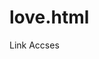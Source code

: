 # love.html
Link Accses
<!DOCTYPE html>
<html lang="en">
<head>
    <meta charset="UTF-8">
    <meta name="viewport" content="width=device-width, initial-scale=1.0">
    <title>Surat Cinta Untukmu</title>
    <script src="https://cdn.tailwindcss.com"></script>
    <style>
        @import url('https://fonts.googleapis.com/css2?family=Dancing+Script:wght@400;700&family=Poppins:wght@300;400;600&display=swap');
        
        body {
            font-family: 'Poppins', sans-serif;
            background: linear-gradient(135deg, #f5f7fa 0%, #c3cfe2 100%);
            min-height: 100vh;
            margin: 0;
            padding: 0;
            overflow-x: hidden;
        }
        
        .dancing-font {
            font-family: 'Dancing Script', cursive;
        }
        
        .heart {
            position: relative;
            width: 100px;
            height: 90px;
            margin: 0 auto;
            animation: heartbeat 1.5s infinite;
        }
        
        .heart:before, .heart:after {
            position: absolute;
            content: "";
            left: 50px;
            top: 0;
            width: 50px;
            height: 80px;
            background: #ff4d6d;
            border-radius: 50px 50px 0 0;
            transform: rotate(-45deg);
            transform-origin: 0 100%;
        }
        
        .heart:after {
            left: 0;
            transform: rotate(45deg);
            transform-origin: 100% 100%;
        }
        
        @keyframes heartbeat {
            0% { transform: scale(1); }
            25% { transform: scale(1.1); }
            50% { transform: scale(1); }
            75% { transform: scale(1.1); }
            100% { transform: scale(1); }
        }
        
        .photo-frame {
            width: 250px;
            height: 250px;
            border: 10px solid white;
            border-radius: 5px;
            box-shadow: 0 10px 30px rgba(0,0,0,0.2);
            overflow: hidden;
            position: relative;
            transition: all 0.3s ease;
        }
        
        .photo-frame:hover {
            transform: scale(1.05);
            box-shadow: 0 15px 40px rgba(0,0,0,0.3);
        }
        
        .photo-frame img {
            width: 100%;
            height: 100%;
            object-fit: cover;
            transition: transform 0.5s ease;
        }
        
        .photo-frame:hover img {
            transform: scale(1.1);
        }
        
        .message-box {
            background: rgba(255, 255, 255, 0.9);
            border-radius: 15px;
            padding: 30px;
            box-shadow: 0 5px 15px rgba(0,0,0,0.1);
            position: relative;
            max-width: 600px;
            margin: 0 auto;
        }
        
        .message-box:before {
            content: "";
            position: absolute;
            top: -10px;
            left: 20px;
            width: 20px;
            height: 20px;
            background: rgba(255, 255, 255, 0.9);
            transform: rotate(45deg);
        }
        
        .login-box {
            background: white;
            border-radius: 10px;
            padding: 30px;
            box-shadow: 0 10px 30px rgba(0,0,0,0.1);
            max-width: 400px;
            margin: 0 auto;
            transform: scale(0);
            opacity: 0;
            transition: all 0.5s ease;
        }
        
        .login-box.active {
            transform: scale(1);
            opacity: 1;
        }
        
        .floating {
            animation: floating 3s ease-in-out infinite;
        }
        
        @keyframes floating {
            0% { transform: translateY(0px); }
            50% { transform: translateY(-15px); }
            100% { transform: translateY(0px); }
        }
        
        .hidden {
            display: none;
        }
    </style>
</head>
<body class="flex flex-col items-center justify-center min-h-screen p-4">
    <div id="loginContainer" class="w-full max-w-md">
        <div class="login-box">
            <h2 class="text-2xl font-bold text-center text-pink-600 mb-6">Masuk Ayy</h2>
            <div class="mb-4">
                <label class="block text-gray-700 text-sm font-bold mb-2" for="password">
                    Kata Sandi Nya Tanggal lahir Lengkap mu "F" besar tanpa spasi
                </label>
                <input id="password" type="password" class="shadow appearance-none border rounded w-full py-2 px-3 text-gray-700 leading-tight focus:outline-none focus:shadow-outline" placeholder="Masukkan kata sandi...">
                <p id="errorMsg" class="text-red-500 text-xs italic hidden">Kata sandi salah, coba lagi!</p>
            </div>
            <div class="flex items-center justify-center">
                <button id="loginBtn" class="bg-pink-500 hover:bg-pink-600 text-white font-bold py-2 px-4 rounded focus:outline-none focus:shadow-outline transition duration-300">
                    Buka Surat Ini
                </button>
            </div>
        </div>
    </div>

    <div id="contentContainer" class="hidden w-full">
        <div class="text-center mb-8">
            <h1 class="dancing-font text-4xl md:text-5xl font-bold text-pink-600 mb-2">Untuk Kamu Yang Tercinta</h1>
            <div class="heart mb-6"></div>
            <p class="text-gray-600 italic">Scroll ke bawah untuk membaca pesanku...</p>
        </div>

        <div class="flex flex-col md:flex-row items-center justify-center gap-8 mb-12">
            <div class="photo-frame floating">
                <img src="Foto1.JPG" alt="Foto Kita">
            </div>
            <div class="photo-frame floating" style="animation-delay: 0.5s;">
                <img src="Foto2.JPG" alt="Foto Kita">
            </div>
        </div>

        <div class="message-box mb-12">
            <p class="text-gray-800 mb-4">Halo Wanitaku, Cintaku, Manisku,</p>
            <p class="text-gray-700 mb-4">Aku Mau Nyampein sesuatu, tapi aku bukan perangkai kata yang baik hehe. Kamu adalah alasan mengapa pagi terasa lebih cerah dan malam terasa lebih indah.</p>
            <p class="text-gray-700 mb-4">Aku bersyukur bisa ketemu Kamu dalam hidupku. Senyummu adalah obat terbaik untuk hari-hariku yang lelah, dan tawamu adalah musik terindah yang pernah kudengar.</p>
            <p class="text-gray-700 mb-4">Aku minta maaf untuk Perkatanku atau sikapku yang bikin kesel kamu,aku ngga ada niat sedikitpun mau bikin kamu stres,kesel,dll. Aku berjanji akan Berubah lebih baik lagi, aku janji selalu ada untukmu, dalam suka maupun duka. Aku ingin tumbuh bersamamu, belajar bersamamu, dan membangun mimpi-mimpi kita bersama.</p>
            <p class="text-gray-700 mb-4">Terima kasih kamu sudah mau Berusaha buat Dirimu,keluargamu,dan bertahan di hubungan ini,kamu semangat terus yaa Cantik kamu pasti bisa ,Kalau duniamu sedang tidak baik" saja dan butuh bahu untuk bersandar aku akan ada disisimu ,kalau kamu perlu Tempat bercerita ceritakan sama aku, aku akan berusaha menjadi pendegar yg baik untuk setiap keluh kesahmu. Aku mencintaimu lebih dari kata-kata yang bisa diungkapkan.</p>
            <p class="text-gray-800 mt-6">Kamu inget Buat Maem ya Ayy,Sayangi Dirimu ayy jaga kesehatanmu, kamu kan janji sama aku maem teratur ayy, aku Gamau kamu sakit karna mikir terlalu berat, jangan kamu fikirin soal negara ini nda akan ikut perang nda hahaha,udah <br><span class="font-bold">Semangat ya Yoyiii</span></p>
        </div>

        <div class="grid grid-cols-1 md:grid-cols-3 gap-6 mb-12">
            <div class="bg-white p-6 rounded-lg shadow-md hover:shadow-lg transition duration-300">
                <h3 class="text-xl font-bold text-pink-600 mb-3">Kenangan Kita</h3>
                <p class="text-gray-600">Setiap momen bersamamu adalah kenangan terindah yang akan selalu kusimpan dalam hatiku.Aku Selalu mengingat Seperti apa Bahagianya KIta Ketika Baik" Saja dan saling Bertukar Cerita</p>
            </div>
            <div class="bg-white p-6 rounded-lg shadow-md hover:shadow-lg transition duration-300">
                <h3 class="text-xl font-bold text-pink-600 mb-3">Rasa Cinta</h3>
                <p class="text-gray-600">Cintaku dan rasa Sayangku tidak akan berubah walaupun dan bagaimana pun kondisi Hubungan kita. Aku mencintaimu dengan Setulus Hati tanpa keraguan,dan mencintai semua tentangmu.bahkan Mungkin akan semakin bertumbuh nantinya</p>
            </div>
            <div class="bg-white p-6 rounded-lg shadow-md hover:shadow-lg transition duration-300">
                <h3 class="text-xl font-bold text-pink-600 mb-3">Harapan Kita</h3>
                <p class="text-gray-600">Aku berharap kita bisa terus bersama,Berjuang Mewujudkan Hubungan kita yang Bahagia Selamanya,dalam Tuhan Yesus Kristus.dan Membuktikan Ke semua Orang yang meragukan kita.</p>
            </div>
        </div>

        <div class="text-center mb-12">
            <button id="surpriseBtn" class="bg-pink-500 hover:bg-pink-600 text-white font-bold py-3 px-6 rounded-full focus:outline-none focus:shadow-outline transition duration-300 transform hover:scale-105">
                Klik untuk Kejutan Khusus!
            </button>
        </div>

        <div id="surpriseContainer" class="hidden text-center p-8 bg-pink-50 rounded-lg mb-12">
            <h3 class="text-2xl font-bold text-pink-600 mb-4">💖 Aku Mencintaimu! 💖</h3>
            <div class="flex justify-center mb-4">
                <div class="text-4xl animate-bounce">❤️</div>
                <div class="text-4xl animate-bounce" style="animation-delay: 0.2s;">🧡</div>
                <div class="text-4xl animate-bounce" style="animation-delay: 0.4s;">💛</div>
                <div class="text-4xl animate-bounce" style="animation-delay: 0.6s;">💚</div>
                <div class="text-4xl animate-bounce" style="animation-delay: 0.8s;">💙</div>
                <div class="text-4xl animate-bounce" style="animation-delay: 1.0s;">💜</div>
            </div>
            <p class="text-gray-700">Ini adalah hari-hari terindah dalam hidupku karena aku bisa bersamamu. Terima kasih telah menjadi bagian dari hidupku.</p>
        </div>

        <footer class="text-center text-gray-500 text-sm mb-8">
            <p>Dibuat dengan ❤️ khusus untukmu</p>
            <p class="mt-2">© 2023 Surat Cinta Digital</p>
        </footer>
    </div>

    <script>
        document.addEventListener('DOMContentLoaded', function() {
            const password = "6Februari2002"; // Kata sandi baru
            const loginBtn = document.getElementById('loginBtn');
            const errorMsg = document.getElementById('errorMsg');
            const loginContainer = document.getElementById('loginContainer');
            const contentContainer = document.getElementById('contentContainer');
            const surpriseBtn = document.getElementById('surpriseBtn');
            const surpriseContainer = document.getElementById('surpriseContainer');
            
            // Animasi masuk untuk login box
            setTimeout(() => {
                document.querySelector('.login-box').classList.add('active');
            }, 300);
            
            // Fungsi login
            loginBtn.addEventListener('click', function() {
                const inputPassword = document.getElementById('password').value;
                
                if (inputPassword === password) {
                    loginContainer.classList.add('hidden');
                    contentContainer.classList.remove('hidden');
                    
                    // Animasi masuk untuk konten
                    contentContainer.style.opacity = 0;
                    contentContainer.style.transform = 'translateY(20px)';
                    
                    setTimeout(() => {
                        contentContainer.style.transition = 'opacity 0.5s ease, transform 0.5s ease';
                        contentContainer.style.opacity = 1;
                        contentContainer.style.transform = 'translateY(0)';
                    }, 50);
                } else {
                    errorMsg.classList.remove('hidden');
                    document.getElementById('password').classList.add('border-red-500');
                    
                    // Animasi shake untuk error
                    loginContainer.style.animation = 'shake 0.5s';
                    setTimeout(() => {
                        loginContainer.style.animation = '';
                    }, 500);
                }
            });
            
            // Event listener untuk surprise button
            surpriseBtn.addEventListener('click', function() {
                surpriseContainer.classList.toggle('hidden');
                
                if (!surpriseContainer.classList.contains('hidden')) {
                    surpriseBtn.textContent = "Sembunyikan Kejutan";
                } else {
                    surpriseBtn.textContent = "Klik untuk Kejutan Khusus!";
                }
            });
            
            // Tambahkan style untuk animasi shake
            const style = document.createElement('style');
            style.textContent = `
                @keyframes shake {
                    0%, 100% { transform: translateX(0); }
                    20%, 60% { transform: translateX(-5px); }
                    40%, 80% { transform: translateX(5px); }
                }
            `;
            document.head.appendChild(style);
            
            // Enter key untuk login
            document.getElementById('password').addEventListener('keypress', function(e) {
                if (e.key === 'Enter') {
                    loginBtn.click();
                }
            });
        });
    </script>
</body>
</html>
